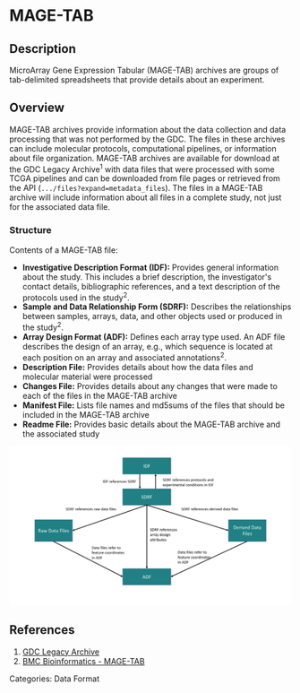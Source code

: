 # MAGE-TAB #
## Description ##

MicroArray Gene Expression Tabular (MAGE-TAB) archives are groups of tab-delimited spreadsheets that provide details about an experiment.  

## Overview ##

MAGE-TAB archives provide information about the data collection and data processing that was not performed by the GDC. The files in these archives can include molecular protocols, computational pipelines, or information about file organization. MAGE-TAB archives are available for download at the GDC Legacy Archive<sup>1</sup> with data files that were processed with some TCGA pipelines and can be downloaded from file pages or retrieved from the API (`.../files?expand=metadata_files`). The files in a MAGE-TAB archive will include information about all files in a complete study, not just for the associated data file.

### Structure ###

Contents of a MAGE-TAB file:

* __Investigative Description Format (IDF):__ Provides general information about the study. This includes a brief description, the investigator's contact details, bibliographic references, and a text description of the protocols used in the study<sup>2</sup>.
* __Sample and Data Relationship Form (SDRF):__ Describes the relationships between samples, arrays, data, and other objects used or produced in the study<sup>2</sup>.
* __Array Design Format (ADF):__ Defines each array type used. An ADF file describes the design of an array, e.g., which sequence is located at each position on an array and associated annotations<sup>2</sup>.
* __Description File:__ Provides details about how the data files and molecular material were processed
* __Changes File:__ Provides details about any changes that were made to each of the files in the MAGE-TAB archive
* __Manifest File:__ Lists file names and md5sums of the files that should be included in the MAGE-TAB archive
* __Readme File:__ Provides basic details about the MAGE-TAB archive and the associated study

![MAGETAB](images/MAGETAB_img.svg)




## References ##
1. [GDC Legacy Archive](https://portal.gdc.cancer.gov/legacy-archive/)
2. [BMC Bioinformatics - MAGE-TAB](https://bmcbioinformatics.biomedcentral.com/articles/10.1186/1471-2105-7-489)



Categories: Data Format
